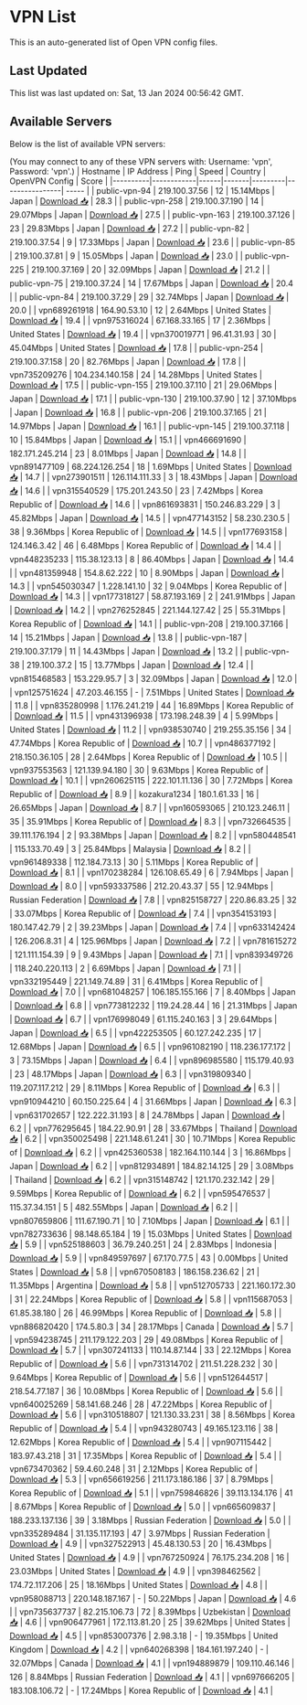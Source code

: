 # VPN List

This is an auto-generated list of Open VPN config files.

## Last Updated

This list was last updated on: Sat, 13 Jan 2024 00:56:42 GMT.

## Available Servers

Below is the list of available VPN servers:

(You may connect to any of these VPN servers with: Username: 'vpn', Password: 'vpn'.)
| Hostname | IP Address | Ping | Speed | Country | OpenVPN Config | Score |
|----------|------------|------|-------|---------|----------------| ----- |
| public-vpn-94 | 219.100.37.56 | 12 | 15.14Mbps | Japan | [Download 📥](./configs/server_0_JP.ovpn) | 28.3 |
| public-vpn-258 | 219.100.37.190 | 14 | 29.07Mbps | Japan | [Download 📥](./configs/server_1_JP.ovpn) | 27.5 |
| public-vpn-163 | 219.100.37.126 | 23 | 29.83Mbps | Japan | [Download 📥](./configs/server_2_JP.ovpn) | 27.2 |
| public-vpn-82 | 219.100.37.54 | 9 | 17.33Mbps | Japan | [Download 📥](./configs/server_3_JP.ovpn) | 23.6 |
| public-vpn-85 | 219.100.37.81 | 9 | 15.05Mbps | Japan | [Download 📥](./configs/server_4_JP.ovpn) | 23.0 |
| public-vpn-225 | 219.100.37.169 | 20 | 32.09Mbps | Japan | [Download 📥](./configs/server_5_JP.ovpn) | 21.2 |
| public-vpn-75 | 219.100.37.24 | 14 | 17.67Mbps | Japan | [Download 📥](./configs/server_6_JP.ovpn) | 20.4 |
| public-vpn-84 | 219.100.37.29 | 29 | 32.74Mbps | Japan | [Download 📥](./configs/server_7_JP.ovpn) | 20.0 |
| vpn689261918 | 164.90.53.10 | 12 | 2.64Mbps | United States | [Download 📥](./configs/server_8_US.ovpn) | 19.4 |
| vpn975316024 | 67.168.33.165 | 17 | 2.36Mbps | United States | [Download 📥](./configs/server_9_US.ovpn) | 19.4 |
| vpn370019771 | 96.41.31.93 | 30 | 45.04Mbps | United States | [Download 📥](./configs/server_10_US.ovpn) | 17.8 |
| public-vpn-254 | 219.100.37.158 | 20 | 82.76Mbps | Japan | [Download 📥](./configs/server_11_JP.ovpn) | 17.8 |
| vpn735209276 | 104.234.140.158 | 24 | 14.28Mbps | United States | [Download 📥](./configs/server_12_US.ovpn) | 17.5 |
| public-vpn-155 | 219.100.37.110 | 21 | 29.06Mbps | Japan | [Download 📥](./configs/server_13_JP.ovpn) | 17.1 |
| public-vpn-130 | 219.100.37.90 | 12 | 37.10Mbps | Japan | [Download 📥](./configs/server_14_JP.ovpn) | 16.8 |
| public-vpn-206 | 219.100.37.165 | 21 | 14.97Mbps | Japan | [Download 📥](./configs/server_15_JP.ovpn) | 16.1 |
| public-vpn-145 | 219.100.37.118 | 10 | 15.84Mbps | Japan | [Download 📥](./configs/server_16_JP.ovpn) | 15.1 |
| vpn466691690 | 182.171.245.214 | 23 | 8.01Mbps | Japan | [Download 📥](./configs/server_17_JP.ovpn) | 14.8 |
| vpn891477109 | 68.224.126.254 | 18 | 1.69Mbps | United States | [Download 📥](./configs/server_18_US.ovpn) | 14.7 |
| vpn273901511 | 126.114.111.33 | 3 | 18.43Mbps | Japan | [Download 📥](./configs/server_19_JP.ovpn) | 14.6 |
| vpn315540529 | 175.201.243.50 | 23 | 7.42Mbps | Korea Republic of | [Download 📥](./configs/server_20_KR.ovpn) | 14.6 |
| vpn861693831 | 150.246.83.229 | 3 | 45.82Mbps | Japan | [Download 📥](./configs/server_21_JP.ovpn) | 14.5 |
| vpn477143152 | 58.230.230.5 | 38 | 9.36Mbps | Korea Republic of | [Download 📥](./configs/server_22_KR.ovpn) | 14.5 |
| vpn177693158 | 124.146.3.42 | 46 | 6.48Mbps | Korea Republic of | [Download 📥](./configs/server_23_KR.ovpn) | 14.4 |
| vpn448235233 | 115.38.123.13 | 8 | 86.40Mbps | Japan | [Download 📥](./configs/server_24_JP.ovpn) | 14.4 |
| vpn481359948 | 154.8.62.222 | 10 | 8.90Mbps | Japan | [Download 📥](./configs/server_25_JP.ovpn) | 14.3 |
| vpn545030347 | 1.228.141.10 | 32 | 9.04Mbps | Korea Republic of | [Download 📥](./configs/server_26_KR.ovpn) | 14.3 |
| vpn177318127 | 58.87.193.169 | 2 | 241.91Mbps | Japan | [Download 📥](./configs/server_27_JP.ovpn) | 14.2 |
| vpn276252845 | 221.144.127.42 | 25 | 55.31Mbps | Korea Republic of | [Download 📥](./configs/server_28_KR.ovpn) | 14.1 |
| public-vpn-208 | 219.100.37.166 | 14 | 15.21Mbps | Japan | [Download 📥](./configs/server_29_JP.ovpn) | 13.8 |
| public-vpn-187 | 219.100.37.179 | 11 | 14.43Mbps | Japan | [Download 📥](./configs/server_30_JP.ovpn) | 13.2 |
| public-vpn-38 | 219.100.37.2 | 15 | 13.77Mbps | Japan | [Download 📥](./configs/server_31_JP.ovpn) | 12.4 |
| vpn815468583 | 153.229.95.7 | 3 | 32.09Mbps | Japan | [Download 📥](./configs/server_32_JP.ovpn) | 12.0 |
| vpn125751624 | 47.203.46.155 | - | 7.51Mbps | United States | [Download 📥](./configs/server_33_US.ovpn) | 11.8 |
| vpn835280998 | 1.176.241.219 | 44 | 16.89Mbps | Korea Republic of | [Download 📥](./configs/server_34_KR.ovpn) | 11.5 |
| vpn431396938 | 173.198.248.39 | 4 | 5.99Mbps | United States | [Download 📥](./configs/server_35_US.ovpn) | 11.2 |
| vpn938530740 | 219.255.35.156 | 34 | 47.74Mbps | Korea Republic of | [Download 📥](./configs/server_36_KR.ovpn) | 10.7 |
| vpn486377192 | 218.150.36.105 | 28 | 2.64Mbps | Korea Republic of | [Download 📥](./configs/server_37_KR.ovpn) | 10.5 |
| vpn937553563 | 121.139.94.180 | 30 | 9.63Mbps | Korea Republic of | [Download 📥](./configs/server_38_KR.ovpn) | 10.1 |
| vpn260625115 | 222.101.11.136 | 30 | 7.72Mbps | Korea Republic of | [Download 📥](./configs/server_39_KR.ovpn) | 8.9 |
| kozakura1234 | 180.1.61.33 | 16 | 26.65Mbps | Japan | [Download 📥](./configs/server_40_JP.ovpn) | 8.7 |
| vpn160593065 | 210.123.246.11 | 35 | 35.91Mbps | Korea Republic of | [Download 📥](./configs/server_41_KR.ovpn) | 8.3 |
| vpn732664535 | 39.111.176.194 | 2 | 93.38Mbps | Japan | [Download 📥](./configs/server_42_JP.ovpn) | 8.2 |
| vpn580448541 | 115.133.70.49 | 3 | 25.84Mbps | Malaysia | [Download 📥](./configs/server_43_MY.ovpn) | 8.2 |
| vpn961489338 | 112.184.73.13 | 30 | 5.11Mbps | Korea Republic of | [Download 📥](./configs/server_44_KR.ovpn) | 8.1 |
| vpn170238284 | 126.108.65.49 | 6 | 7.94Mbps | Japan | [Download 📥](./configs/server_45_JP.ovpn) | 8.0 |
| vpn593337586 | 212.20.43.37 | 55 | 12.94Mbps | Russian Federation | [Download 📥](./configs/server_46_RU.ovpn) | 7.8 |
| vpn825158727 | 220.86.83.25 | 32 | 33.07Mbps | Korea Republic of | [Download 📥](./configs/server_47_KR.ovpn) | 7.4 |
| vpn354153193 | 180.147.42.79 | 2 | 39.23Mbps | Japan | [Download 📥](./configs/server_48_JP.ovpn) | 7.4 |
| vpn633142424 | 126.206.8.31 | 4 | 125.96Mbps | Japan | [Download 📥](./configs/server_49_JP.ovpn) | 7.2 |
| vpn781615272 | 121.111.154.39 | 9 | 9.43Mbps | Japan | [Download 📥](./configs/server_50_JP.ovpn) | 7.1 |
| vpn839349726 | 118.240.220.113 | 2 | 6.69Mbps | Japan | [Download 📥](./configs/server_51_JP.ovpn) | 7.1 |
| vpn332195449 | 221.149.74.89 | 31 | 6.41Mbps | Korea Republic of | [Download 📥](./configs/server_52_KR.ovpn) | 7.0 |
| vpn681048257 | 106.185.155.166 | 7 | 8.40Mbps | Japan | [Download 📥](./configs/server_53_JP.ovpn) | 6.8 |
| vpn773812232 | 119.24.28.44 | 16 | 21.31Mbps | Japan | [Download 📥](./configs/server_54_JP.ovpn) | 6.7 |
| vpn176998049 | 61.115.240.163 | 3 | 29.64Mbps | Japan | [Download 📥](./configs/server_55_JP.ovpn) | 6.5 |
| vpn422253505 | 60.127.242.235 | 17 | 12.68Mbps | Japan | [Download 📥](./configs/server_56_JP.ovpn) | 6.5 |
| vpn961082190 | 118.236.177.172 | 3 | 73.15Mbps | Japan | [Download 📥](./configs/server_57_JP.ovpn) | 6.4 |
| vpn896985580 | 115.179.40.93 | 23 | 48.17Mbps | Japan | [Download 📥](./configs/server_58_JP.ovpn) | 6.3 |
| vpn319809340 | 119.207.117.212 | 29 | 8.11Mbps | Korea Republic of | [Download 📥](./configs/server_59_KR.ovpn) | 6.3 |
| vpn910944210 | 60.150.225.64 | 4 | 31.66Mbps | Japan | [Download 📥](./configs/server_60_JP.ovpn) | 6.3 |
| vpn631702657 | 122.222.31.193 | 8 | 24.78Mbps | Japan | [Download 📥](./configs/server_61_JP.ovpn) | 6.2 |
| vpn776295645 | 184.22.90.91 | 28 | 33.67Mbps | Thailand | [Download 📥](./configs/server_62_TH.ovpn) | 6.2 |
| vpn350025498 | 221.148.61.241 | 30 | 10.71Mbps | Korea Republic of | [Download 📥](./configs/server_63_KR.ovpn) | 6.2 |
| vpn425360538 | 182.164.110.144 | 3 | 16.86Mbps | Japan | [Download 📥](./configs/server_64_JP.ovpn) | 6.2 |
| vpn812934891 | 184.82.14.125 | 29 | 3.08Mbps | Thailand | [Download 📥](./configs/server_65_TH.ovpn) | 6.2 |
| vpn315148742 | 121.170.232.142 | 29 | 9.59Mbps | Korea Republic of | [Download 📥](./configs/server_66_KR.ovpn) | 6.2 |
| vpn595476537 | 115.37.34.151 | 5 | 482.55Mbps | Japan | [Download 📥](./configs/server_67_JP.ovpn) | 6.2 |
| vpn807659806 | 111.67.190.71 | 10 | 7.10Mbps | Japan | [Download 📥](./configs/server_68_JP.ovpn) | 6.1 |
| vpn782733636 | 98.148.65.184 | 19 | 15.03Mbps | United States | [Download 📥](./configs/server_69_US.ovpn) | 5.9 |
| vpn525188603 | 36.79.240.251 | 24 | 2.83Mbps | Indonesia | [Download 📥](./configs/server_70_ID.ovpn) | 5.9 |
| vpn849597697 | 67.170.77.5 | 43 | 0.00Mbps | United States | [Download 📥](./configs/server_71_US.ovpn) | 5.8 |
| vpn670508183 | 186.158.236.62 | 21 | 11.35Mbps | Argentina | [Download 📥](./configs/server_72_AR.ovpn) | 5.8 |
| vpn512705733 | 221.160.172.30 | 31 | 22.24Mbps | Korea Republic of | [Download 📥](./configs/server_73_KR.ovpn) | 5.8 |
| vpn115687053 | 61.85.38.180 | 26 | 46.99Mbps | Korea Republic of | [Download 📥](./configs/server_74_KR.ovpn) | 5.8 |
| vpn886820420 | 174.5.80.3 | 34 | 28.17Mbps | Canada | [Download 📥](./configs/server_75_CA.ovpn) | 5.7 |
| vpn594238745 | 211.179.122.203 | 29 | 49.08Mbps | Korea Republic of | [Download 📥](./configs/server_76_KR.ovpn) | 5.7 |
| vpn307241133 | 110.14.87.144 | 33 | 22.12Mbps | Korea Republic of | [Download 📥](./configs/server_77_KR.ovpn) | 5.6 |
| vpn731314702 | 211.51.228.232 | 30 | 9.64Mbps | Korea Republic of | [Download 📥](./configs/server_78_KR.ovpn) | 5.6 |
| vpn512644517 | 218.54.77.187 | 36 | 10.08Mbps | Korea Republic of | [Download 📥](./configs/server_79_KR.ovpn) | 5.6 |
| vpn640025269 | 58.141.68.246 | 28 | 47.22Mbps | Korea Republic of | [Download 📥](./configs/server_80_KR.ovpn) | 5.6 |
| vpn310518807 | 121.130.33.231 | 38 | 8.56Mbps | Korea Republic of | [Download 📥](./configs/server_81_KR.ovpn) | 5.4 |
| vpn943280743 | 49.165.123.116 | 38 | 12.62Mbps | Korea Republic of | [Download 📥](./configs/server_82_KR.ovpn) | 5.4 |
| vpn907115442 | 183.97.43.218 | 31 | 17.35Mbps | Korea Republic of | [Download 📥](./configs/server_83_KR.ovpn) | 5.4 |
| vpn673470362 | 59.4.60.248 | 31 | 2.12Mbps | Korea Republic of | [Download 📥](./configs/server_84_KR.ovpn) | 5.3 |
| vpn656619256 | 211.173.186.186 | 37 | 8.79Mbps | Korea Republic of | [Download 📥](./configs/server_85_KR.ovpn) | 5.1 |
| vpn759846826 | 39.113.134.176 | 41 | 8.67Mbps | Korea Republic of | [Download 📥](./configs/server_86_KR.ovpn) | 5.0 |
| vpn665609837 | 188.233.137.136 | 39 | 3.18Mbps | Russian Federation | [Download 📥](./configs/server_87_RU.ovpn) | 5.0 |
| vpn335289484 | 31.135.117.193 | 47 | 3.97Mbps | Russian Federation | [Download 📥](./configs/server_88_RU.ovpn) | 4.9 |
| vpn327522913 | 45.48.130.53 | 20 | 16.43Mbps | United States | [Download 📥](./configs/server_89_US.ovpn) | 4.9 |
| vpn767250924 | 76.175.234.208 | 16 | 23.03Mbps | United States | [Download 📥](./configs/server_90_US.ovpn) | 4.9 |
| vpn398462562 | 174.72.117.206 | 25 | 18.16Mbps | United States | [Download 📥](./configs/server_91_US.ovpn) | 4.8 |
| vpn958088713 | 220.148.187.167 | - | 50.22Mbps | Japan | [Download 📥](./configs/server_92_JP.ovpn) | 4.6 |
| vpn735637737 | 82.215.106.73 | 72 | 8.39Mbps | Uzbekistan | [Download 📥](./configs/server_93_UZ.ovpn) | 4.6 |
| vpn906477961 | 172.113.81.20 | 25 | 39.62Mbps | United States | [Download 📥](./configs/server_94_US.ovpn) | 4.5 |
| vpn853007376 | 2.98.3.18 | - | 19.35Mbps | United Kingdom | [Download 📥](./configs/server_95_GB.ovpn) | 4.2 |
| vpn640268398 | 184.161.197.240 | - | 32.07Mbps | Canada | [Download 📥](./configs/server_96_CA.ovpn) | 4.1 |
| vpn194889879 | 109.110.46.146 | 126 | 8.84Mbps | Russian Federation | [Download 📥](./configs/server_97_RU.ovpn) | 4.1 |
| vpn697666205 | 183.108.106.72 | - | 17.24Mbps | Korea Republic of | [Download 📥](./configs/server_98_KR.ovpn) | 4.1 |
